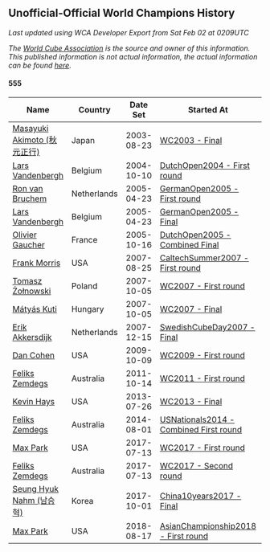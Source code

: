 ## Unofficial-Official World Champions History

*Last updated using WCA Developer Export from Sat Feb 02 at 0209UTC*

*The [World Cube Association](https://www.worldcubeassociation.org) is the source and owner of this information. This published information is not actual information, the actual information can be found [here](https://www.worldcubeassociation.org/results).*

#### 555

|Name|Country|Date Set|Started At|Ended At|Days Held|  
|--|--|--|--|--|--|  
|[Masayuki Akimoto (秋元正行)](https://www.worldcubeassociation.org/persons/2003AKIM01)|Japan|2003-08-23|[WC2003 - Final](https://www.worldcubeassociation.org/competitions/WC2003/results/all#e555_f)|1 year after [WC2003](https://www.worldcubeassociation.org/competitions/WC2003/results/all#e555_f)|366|  
|[Lars Vandenbergh](https://www.worldcubeassociation.org/persons/2003VAND01)|Belgium|2004-10-10|[DutchOpen2004 - First round](https://www.worldcubeassociation.org/competitions/DutchOpen2004/results/all#e555_1)|[GermanOpen2005 - First round](https://www.worldcubeassociation.org/competitions/GermanOpen2005/results/all#e555_1)|195|  
|[Ron van Bruchem](https://www.worldcubeassociation.org/persons/2003BRUC01)|Netherlands|2005-04-23|[GermanOpen2005 - First round](https://www.worldcubeassociation.org/competitions/GermanOpen2005/results/all#e555_1)|[GermanOpen2005 - Final](https://www.worldcubeassociation.org/competitions/GermanOpen2005/results/all#e555_f)|0|  
|[Lars Vandenbergh](https://www.worldcubeassociation.org/persons/2003VAND01)|Belgium|2005-04-23|[GermanOpen2005 - Final](https://www.worldcubeassociation.org/competitions/GermanOpen2005/results/all#e555_f)|[DutchOpen2005 - Combined Final](https://www.worldcubeassociation.org/competitions/DutchOpen2005/results/all#e555_c)|176|  
|[Olivier Gaucher](https://www.worldcubeassociation.org/persons/2004GAUC01)|France|2005-10-16|[DutchOpen2005 - Combined Final](https://www.worldcubeassociation.org/competitions/DutchOpen2005/results/all#e555_c)|1 year after [TokyoOpen2006](https://www.worldcubeassociation.org/competitions/TokyoOpen2006/results/all#e555_c)|652|  
|[Frank Morris](https://www.worldcubeassociation.org/persons/2003MORR01)|USA|2007-08-25|[CaltechSummer2007 - First round](https://www.worldcubeassociation.org/competitions/CaltechSummer2007/results/all#e555_1)|[WC2007 - First round](https://www.worldcubeassociation.org/competitions/WC2007/results/all#e555_1)|43|  
|[Tomasz Żołnowski](https://www.worldcubeassociation.org/persons/2005ZOLN01)|Poland|2007-10-05|[WC2007 - First round](https://www.worldcubeassociation.org/competitions/WC2007/results/all#e555_1)|[WC2007 - Final](https://www.worldcubeassociation.org/competitions/WC2007/results/all#e555_f)|0|  
|[Mátyás Kuti](https://www.worldcubeassociation.org/persons/2006KUTI01)|Hungary|2007-10-05|[WC2007 - Final](https://www.worldcubeassociation.org/competitions/WC2007/results/all#e555_f)|[SwedishCubeDay2007 - Final](https://www.worldcubeassociation.org/competitions/SwedishCubeDay2007/results/all#e555_f)|69|  
|[Erik Akkersdijk](https://www.worldcubeassociation.org/persons/2005AKKE01)|Netherlands|2007-12-15|[SwedishCubeDay2007 - Final](https://www.worldcubeassociation.org/competitions/SwedishCubeDay2007/results/all#e555_f)|[WC2009 - First round](https://www.worldcubeassociation.org/competitions/WC2009/results/all#e555_1)|666|  
|[Dan Cohen](https://www.worldcubeassociation.org/persons/2007COHE01)|USA|2009-10-09|[WC2009 - First round](https://www.worldcubeassociation.org/competitions/WC2009/results/all#e555_1)|[WC2011 - First round](https://www.worldcubeassociation.org/competitions/WC2011/results/all#e555_1)|735|  
|[Feliks Zemdegs](https://www.worldcubeassociation.org/persons/2009ZEMD01)|Australia|2011-10-14|[WC2011 - First round](https://www.worldcubeassociation.org/competitions/WC2011/results/all#e555_1)|[WC2013 - Final](https://www.worldcubeassociation.org/competitions/WC2013/results/all#e555_f)|651|  
|[Kevin Hays](https://www.worldcubeassociation.org/persons/2009HAYS01)|USA|2013-07-26|[WC2013 - Final](https://www.worldcubeassociation.org/competitions/WC2013/results/all#e555_f)|[USNationals2014 - Combined First round](https://www.worldcubeassociation.org/competitions/USNationals2014/results/all#e555_d)|371|  
|[Feliks Zemdegs](https://www.worldcubeassociation.org/persons/2009ZEMD01)|Australia|2014-08-01|[USNationals2014 - Combined First round](https://www.worldcubeassociation.org/competitions/USNationals2014/results/all#e555_d)|[WC2017 - First round](https://www.worldcubeassociation.org/competitions/WC2017/results/all#e555_1)|1078|  
|[Max Park](https://www.worldcubeassociation.org/persons/2012PARK03)|USA|2017-07-13|[WC2017 - First round](https://www.worldcubeassociation.org/competitions/WC2017/results/all#e555_1)|[WC2017 - Second round](https://www.worldcubeassociation.org/competitions/WC2017/results/all#e555_2)|0|  
|[Feliks Zemdegs](https://www.worldcubeassociation.org/persons/2009ZEMD01)|Australia|2017-07-13|[WC2017 - Second round](https://www.worldcubeassociation.org/competitions/WC2017/results/all#e555_2)|[China10years2017 - Final](https://www.worldcubeassociation.org/competitions/China10years2017/results/all#e555_f)|78|  
|[Seung Hyuk Nahm (남승혁)](https://www.worldcubeassociation.org/persons/2013NAHM01)|Korea|2017-10-01|[China10years2017 - Final](https://www.worldcubeassociation.org/competitions/China10years2017/results/all#e555_f)|[AsianChampionship2018 - First round](https://www.worldcubeassociation.org/competitions/AsianChampionship2018/results/all#e555_1)|321|  
|[Max Park](https://www.worldcubeassociation.org/persons/2012PARK03)|USA|2018-08-17|[AsianChampionship2018 - First round](https://www.worldcubeassociation.org/competitions/AsianChampionship2018/results/all#e555_1)|Ongoing|167|  
